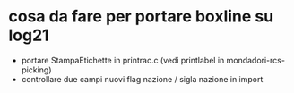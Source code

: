 # cosa da fare per portare boxline su log21

- portare StampaEtichette in printrac.c (vedi printlabel in mondadori-rcs-picking)
- controllare due campi nuovi flag nazione / sigla nazione in import